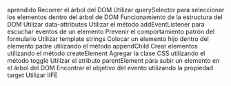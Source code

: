 aprendido
Recorrer el árbol del DOM
Utilizar querySelector para seleccionar los elementos dentro del árbol de DOM
Funcionamiento de la estructura del DOM
Utilizar data-attributes
Utilizar el método addEventListener para escuchar eventos de un elemento
Prevenir el comportamiento patrón del formulario
Utilizar template strings
Colocar un elemento hijo dentro del elemento padre utilizando el método appendChild
Crear elementos utilizando el método createElement
Agregar la clase CSS utilizando el método toggle
Utilizar el atributo parentElement para subir un elemento en el árbol del DOM
Encontrar el objetivo del evento utilizando la propiedad target
Utilizar IIFE